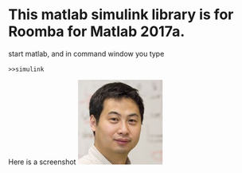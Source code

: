 # This matlab simulink library is for Roomba for Matlab 2017a.

start matlab, and in command window you type

```
>>simulink
```

Here is a screenshot
![Alt text](https://github.com/lbaitemple/matlabRoomba/blob/master/pictures/bai.jpg "screen shot")

